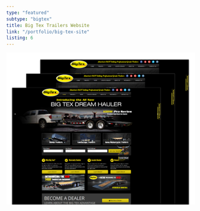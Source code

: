 ```yaml
---
type: "featured"
subtype: "bigtex"
title: Big Tex Trailers Website
link: "/portfolio/big-tex-site"
listing: 6
---
```


![Big Tex Trailers featured image](featured-bigtex.png)
